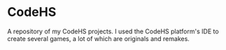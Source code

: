 # CodeHS
A repository of my CodeHS projects. I used the CodeHS platform's IDE to create several games, a lot of which are originals and remakes. 

